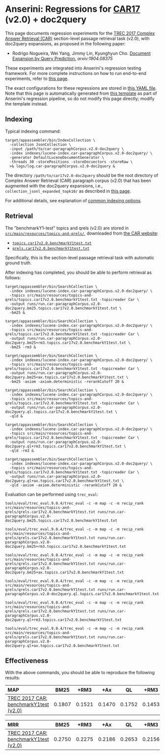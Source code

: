 # Anserini: Regressions for [CAR17](http://trec-car.cs.unh.edu/) (v2.0) + doc2query

This page documents regression experiments for the [TREC 2017 Complex Answer Retrieval (CAR)](http://trec-car.cs.unh.edu/) section-level passage retrieval task (v2.0), with doc2query expansions, as proposed in the following paper:

+ Rodrigo Nogueira, Wei Yang, Jimmy Lin, Kyunghyun Cho. [Document Expansion by Query Prediction.](https://arxiv.org/abs/1904.08375) _arxiv:1904.08375_

These experiments are integrated into Anserini's regression testing framework.
For more complete instructions on how to run end-to-end experiments, refer to [this page](experiments-doc2query.md).

The exact configurations for these regressions are stored in [this YAML file](../src/main/resources/regression/car17v2.0-doc2query.yaml).
Note that this page is automatically generated from [this template](../src/main/resources/docgen/templates/car17v2.0-doc2query.template) as part of Anserini's regression pipeline, so do not modify this page directly; modify the template instead.

## Indexing

Typical indexing command:

```
target/appassembler/bin/IndexCollection \
  -collection JsonCollection \
  -input /path/to/car-paragraphCorpus.v2.0-doc2query \
  -index indexes/lucene-index.car-paragraphCorpus.v2.0-doc2query/ \
  -generator DefaultLuceneDocumentGenerator \
  -threads 30 -storePositions -storeDocvectors -storeRaw \
  >& logs/log.car-paragraphCorpus.v2.0-doc2query &
```

The directory `/path/to/car17v2.0-doc2query` should be the root directory of Complex Answer Retrieval (CAR) paragraph corpus (v2.0) that has been augmented with the doc2query expansions, i.e., `collection_jsonl_expanded_topk10/` as described in [this page](experiments-doc2query.md).

For additional details, see explanation of [common indexing options](common-indexing-options.md).

## Retrieval

The "benchmarkY1-test" topics and qrels (v2.0) are stored in [`src/main/resources/topics-and-qrels/`](../src/main/resources/topics-and-qrels/), downloaded from [the CAR website](http://trec-car.cs.unh.edu/datareleases/):

+ [`topics.car17v2.0.benchmarkY1test.txt`](../src/main/resources/topics-and-qrels/topics.car17v2.0.benchmarkY1test.txt)
+ [`qrels.car17v2.0.benchmarkY1test.txt`](../src/main/resources/topics-and-qrels/qrels.car17v2.0.benchmarkY1test.txt)

Specifically, this is the section-level passage retrieval task with automatic ground truth.

After indexing has completed, you should be able to perform retrieval as follows:

```
target/appassembler/bin/SearchCollection \
  -index indexes/lucene-index.car-paragraphCorpus.v2.0-doc2query/ \
  -topics src/main/resources/topics-and-qrels/topics.car17v2.0.benchmarkY1test.txt -topicreader Car \
  -output runs/run.car-paragraphCorpus.v2.0-doc2query.bm25.topics.car17v2.0.benchmarkY1test.txt \
  -bm25 &

target/appassembler/bin/SearchCollection \
  -index indexes/lucene-index.car-paragraphCorpus.v2.0-doc2query/ \
  -topics src/main/resources/topics-and-qrels/topics.car17v2.0.benchmarkY1test.txt -topicreader Car \
  -output runs/run.car-paragraphCorpus.v2.0-doc2query.bm25+rm3.topics.car17v2.0.benchmarkY1test.txt \
  -bm25 -rm3 &

target/appassembler/bin/SearchCollection \
  -index indexes/lucene-index.car-paragraphCorpus.v2.0-doc2query/ \
  -topics src/main/resources/topics-and-qrels/topics.car17v2.0.benchmarkY1test.txt -topicreader Car \
  -output runs/run.car-paragraphCorpus.v2.0-doc2query.bm25+ax.topics.car17v2.0.benchmarkY1test.txt \
  -bm25 -axiom -axiom.deterministic -rerankCutoff 20 &

target/appassembler/bin/SearchCollection \
  -index indexes/lucene-index.car-paragraphCorpus.v2.0-doc2query/ \
  -topics src/main/resources/topics-and-qrels/topics.car17v2.0.benchmarkY1test.txt -topicreader Car \
  -output runs/run.car-paragraphCorpus.v2.0-doc2query.ql.topics.car17v2.0.benchmarkY1test.txt \
  -qld &

target/appassembler/bin/SearchCollection \
  -index indexes/lucene-index.car-paragraphCorpus.v2.0-doc2query/ \
  -topics src/main/resources/topics-and-qrels/topics.car17v2.0.benchmarkY1test.txt -topicreader Car \
  -output runs/run.car-paragraphCorpus.v2.0-doc2query.ql+rm3.topics.car17v2.0.benchmarkY1test.txt \
  -qld -rm3 &

target/appassembler/bin/SearchCollection \
  -index indexes/lucene-index.car-paragraphCorpus.v2.0-doc2query/ \
  -topics src/main/resources/topics-and-qrels/topics.car17v2.0.benchmarkY1test.txt -topicreader Car \
  -output runs/run.car-paragraphCorpus.v2.0-doc2query.ql+ax.topics.car17v2.0.benchmarkY1test.txt \
  -qld -axiom -axiom.deterministic -rerankCutoff 20 &
```

Evaluation can be performed using `trec_eval`:

```
tools/eval/trec_eval.9.0.4/trec_eval -c -m map -c -m recip_rank src/main/resources/topics-and-qrels/qrels.car17v2.0.benchmarkY1test.txt runs/run.car-paragraphCorpus.v2.0-doc2query.bm25.topics.car17v2.0.benchmarkY1test.txt

tools/eval/trec_eval.9.0.4/trec_eval -c -m map -c -m recip_rank src/main/resources/topics-and-qrels/qrels.car17v2.0.benchmarkY1test.txt runs/run.car-paragraphCorpus.v2.0-doc2query.bm25+rm3.topics.car17v2.0.benchmarkY1test.txt

tools/eval/trec_eval.9.0.4/trec_eval -c -m map -c -m recip_rank src/main/resources/topics-and-qrels/qrels.car17v2.0.benchmarkY1test.txt runs/run.car-paragraphCorpus.v2.0-doc2query.bm25+ax.topics.car17v2.0.benchmarkY1test.txt

tools/eval/trec_eval.9.0.4/trec_eval -c -m map -c -m recip_rank src/main/resources/topics-and-qrels/qrels.car17v2.0.benchmarkY1test.txt runs/run.car-paragraphCorpus.v2.0-doc2query.ql.topics.car17v2.0.benchmarkY1test.txt

tools/eval/trec_eval.9.0.4/trec_eval -c -m map -c -m recip_rank src/main/resources/topics-and-qrels/qrels.car17v2.0.benchmarkY1test.txt runs/run.car-paragraphCorpus.v2.0-doc2query.ql+rm3.topics.car17v2.0.benchmarkY1test.txt

tools/eval/trec_eval.9.0.4/trec_eval -c -m map -c -m recip_rank src/main/resources/topics-and-qrels/qrels.car17v2.0.benchmarkY1test.txt runs/run.car-paragraphCorpus.v2.0-doc2query.ql+ax.topics.car17v2.0.benchmarkY1test.txt
```

## Effectiveness

With the above commands, you should be able to reproduce the following results:

MAP                                     | BM25      | +RM3      | +Ax       | QL        | +RM3      | +Ax       |
:---------------------------------------|-----------|-----------|-----------|-----------|-----------|-----------|
[TREC 2017 CAR: benchmarkY1test (v2.0)](../src/main/resources/topics-and-qrels/topics.car17v2.0.benchmarkY1test.txt)| 0.1807    | 0.1521    | 0.1470    | 0.1752    | 0.1453    | 0.1339    |


MRR                                     | BM25      | +RM3      | +Ax       | QL        | +RM3      | +Ax       |
:---------------------------------------|-----------|-----------|-----------|-----------|-----------|-----------|
[TREC 2017 CAR: benchmarkY1test (v2.0)](../src/main/resources/topics-and-qrels/topics.car17v2.0.benchmarkY1test.txt)| 0.2750    | 0.2275    | 0.2186    | 0.2653    | 0.2156    | 0.1981    |
